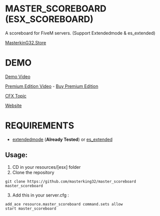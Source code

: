 # MASTER_SCOREBOARD (ESX_SCOREBOARD)

A scoreboard for FiveM servers. (Support Extendedmode & es_extended)

[MasterkinG32.Store](https://masterking32.store)

# DEMO

[Demo Video](https://youtu.be/c2oLZdV25ZI)

[Premium Edition Video](https://www.youtube.com/watch?v=KB8IpK-DVLY) - [Buy Premium Edition](https://masterking32.store) 

[CFX Topic](https://forum.cfx.re/t/new-esx-scoreboard-master-scoreboard/4748188)

[Website](https://masterking32.store)

# REQUIREMENTS
- [extendedmode](https://github.com/extendedmode/extendedmode) (**Already Tested**) or [es_extended](https://github.com/esx-framework/es_extended)

## Usage:

1) CD in your resources/[esx] folder
2) Clone the repository
```
git clone https://github.com/masterking32/master_scoreboard master_scoreboard
```
3) Add this in your server.cfg :

```
add_ace resource.master_scoreboard command.sets allow
start master_scoreboard
```


